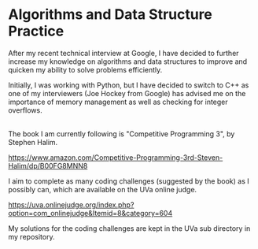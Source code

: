 # Algorithms and Data Structure Practice

After my recent technical interview at Google, I have decided to further increase my knowledge on algorithms and data structures to improve and quicken my ability to solve problems efficiently.

Initially, I was working with Python, but I have decided to switch to C++ as one of my interviewers (Joe Hockey from Google) has advised me on the importance of memory management as well as checking for integer overflows.

<br />
The book I am currently following is "Competitive Programming 3", by Stephen Halim.

https://www.amazon.com/Competitive-Programming-3rd-Steven-Halim/dp/B00FG8MNN8

I aim to complete as many coding challenges (suggested by the book) as I possibly can, which are available on the UVa online judge.

https://uva.onlinejudge.org/index.php?option=com_onlinejudge&Itemid=8&category=604

My solutions for the coding challenges are kept in the UVa sub directory in my repository.
